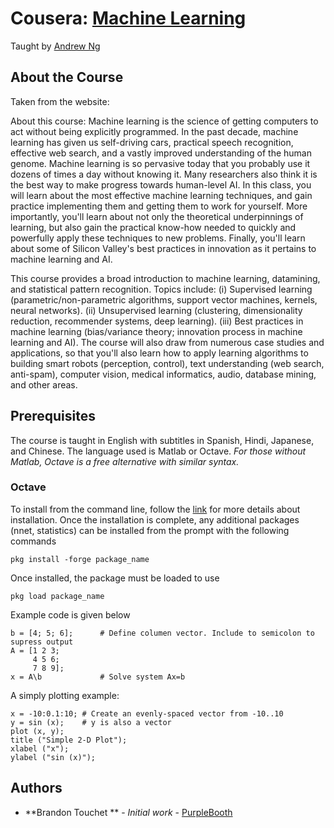# Cousera: [Machine Learning](https://www.coursera.org/learn/machine-learning/)
Taught by [Andrew Ng](https://www.coursera.org/instructor/andrewng)

## About the Course
Taken from the website:

About this course: Machine learning is the science of getting computers to act without being explicitly programmed. In the past decade, machine learning has given us self-driving cars, practical speech recognition, effective web search, and a vastly improved understanding of the human genome. Machine learning is so pervasive today that you probably use it dozens of times a day without knowing it. Many researchers also think it is the best way to make progress towards human-level AI. In this class, you will learn about the most effective machine learning techniques, and gain practice implementing them and getting them to work for yourself. More importantly, you'll learn about not only the theoretical underpinnings of learning, but also gain the practical know-how needed to quickly and powerfully apply these techniques to new problems. Finally, you'll learn about some of Silicon Valley's best practices in innovation as it pertains to machine learning and AI.

This course provides a broad introduction to machine learning, datamining, and statistical pattern recognition. Topics include: (i) Supervised learning (parametric/non-parametric algorithms, support vector machines, kernels, neural networks). (ii) Unsupervised learning (clustering, dimensionality reduction, recommender systems, deep learning). (iii) Best practices in machine learning (bias/variance theory; innovation process in machine learning and AI). The course will also draw from numerous case studies and applications, so that you'll also learn how to apply learning algorithms to building smart robots (perception, control), text understanding (web search, anti-spam), computer vision, medical informatics, audio, database mining, and other areas.

## Prerequisites

The course is taught in English with subtitles in Spanish, Hindi, Japanese, and Chinese. The language used is Matlab or Octave. *For those without Matlab, Octave is a free alternative with similar syntax.*


### Octave
To install from the command line, follow the [link](https://www.gnu.org/software/octave/) for more details about installation. Once the installation is complete, any additional packages (nnet, statistics) can be installed from the prompt with the following commands
```
pkg install -forge package_name
```
Once installed, the package must be loaded to use

```
pkg load package_name
```
Example code is given below
```
b = [4; 5; 6];      # Define columen vector. Include to semicolon to supress output
A = [1 2 3;
     4 5 6;
     7 8 9];
x = A\b             # Solve system Ax=b
```
A simply plotting example:
```
x = -10:0.1:10; # Create an evenly-spaced vector from -10..10
y = sin (x);    # y is also a vector
plot (x, y);
title ("Simple 2-D Plot");
xlabel ("x");
ylabel ("sin (x)");
```

## Authors

* **Brandon Touchet ** - *Initial work* - [PurpleBooth](https://github.com/hosini)
